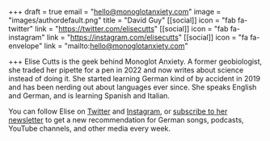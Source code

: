 +++
draft = true
email = "hello@monoglotanxiety.com"
image = "images/authordefault.png"
title = "David Guy"
[[social]]
icon = "fab fa-twitter"
link = "https://twitter.com/elisecutts"
[[social]]
icon = "fab fa-instagram"
link = "https://instagram.com/elisecutts"
[[social]]
icon = "fa fa-envelope"
link = "mailto:hello@monoglotanxiety.com"

+++
Elise Cutts is the geek behind Monoglot Anxiety. A former geobiologist, she traded her pipette for a pen in 2022 and now writes about science instead of doing it. She started learning German kind of by accident in 2019 and has been nerding out about languages ever since. She speaks English and German, and is learning Spanish and Italian.

You can follow Elise on [Twitter]("https://twitter.com/elisecutts") and [Instagram]("https://instagram.com/elisecutts"), or [subscribe to her newsletter]("https://buttondown.email/monoglotanxiety/") to get a new recommendation for German songs, podcasts, YouTube channels, and other media every week.